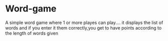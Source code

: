 # Word-game
A simple word game where 1 or more playes can play.... it displays the list of words and if you enter it them correctly,you get to  have points according to the length of words given
